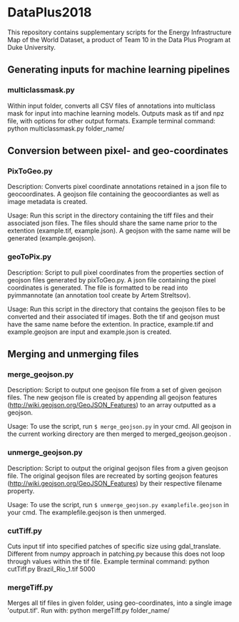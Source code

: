 # DataPlus2018
This repository contains supplementary scripts for the Energy Infrastructure Map of the World Dataset, a product of Team 10 in the Data Plus Program at Duke University.

## Generating inputs for machine learning pipelines

### multiclassmask.py
Within input folder, converts all CSV files of annotations into multiclass mask for input into machine learning models. Outputs mask as tif and npz file, with options for other output formats. Example terminal command: python multiclassmask.py folder_name/

## Conversion between pixel- and geo-coordinates

### PixToGeo.py
Description: Converts pixel coordinate annotations retained in a json file to geocoordinates. 
A geojson file containing the geocoordiantes as well as image metadata is created.

Usage: Run this script in the directory containing the tiff files and their associated json files.
The files should share the same name prior to the extention (example.tif, example.json). A geojson
with the same name will be generated (example.geojson).

### geoToPix.py
Description: Script to pull pixel coordinates from the properties section of geojson files generated by pixToGeo.py. 
A json file containing the pixel coordinates is generated. The file is formatted to be read into pyimmannotate 
(an annotation tool create by Artem Streltsov).

Usage: Run this script in the directory that contains the geojson files to be converted and their associated tif images. 
Both the tif and geojson must have the same name before the extention. In practice, example.tif and example.geojson are 
input and example.json is created.

## Merging and unmerging files

### merge_geojson.py
Description:
Script to output one geojson file from a set of given geojson files. The new geojson file is created by appending all geojson features (http://wiki.geojson.org/GeoJSON_Features) 
to an array outputted as a geojson.

Usage:
To use the script, run 
`$ merge_geojson.py`
in your cmd. All geojson in the current working directory are then merged to merged_geojson.geojson .

### unmerge_geojson.py
Description:
Script to output the original geojson files from a given geojson file. The original geojson files are recreated by sorting geojson features (http://wiki.geojson.org/GeoJSON_Features) by their respective filename property.

Usage:
To use the script, run 
`$ unmerge_geojson.py examplefile.geojson`
in your cmd. The examplefile.geojson is then unmerged.

### cutTiff.py
Cuts input tif into specified patches of specific size using gdal_translate. Different from numpy approach in patching.py because this does not loop through values within the tif file. Example terminal command: python cutTiff.py Brazil_Rio_1.tif 5000

### mergeTiff.py
Merges all tif files in given folder, using geo-coordinates, into a single image 'output.tif'. Run with: python mergeTiff.py folder_name/
